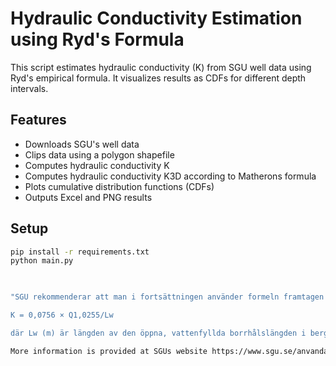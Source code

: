 # Hydraulic Conductivity Estimation using Ryd's Formula

This script estimates hydraulic conductivity (K) from SGU well data using Ryd's empirical formula. It visualizes results as CDFs for different depth intervals.

## Features
- Downloads SGU's well data
- Clips data using a polygon shapefile
- Computes hydraulic conductivity K
- Computes hydraulic conductivity K3D according to Matherons formula
- Plots cumulative distribution functions (CDFs)
- Outputs Excel and PNG results

## Setup

```bash
pip install -r requirements.txt
python main.py
 


"SGU rekommenderar att man i fortsättningen använder formeln framtagen av Ryd för att beräkna K baserat på kapacitetsdata i SGU:s brunnsarkiv från närliggande bergbrunnar.

K = 0,0756 × Q1,0255/Lw

där Lw (m) är längden av den öppna, vattenfyllda borrhålslängden i berg."

More information is provided at SGUs website https://www.sgu.se/anvandarstod-for-geologiska-fragor/bedomning-av-influensomrade-avseende-grundvatten/utgangslage-och-utredningsstrategi/berakningsexempel-hydraulisk-konduktivitet-for-vattenforande-sprickigt-berg/